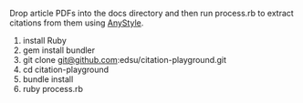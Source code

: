 Drop article PDFs into the docs directory and then run process.rb to extract
citations from them using [AnyStyle](https://github.com/inukshuk/anystyle).

1. install Ruby
2. gem install bundler
3. git clone git@github.com:edsu/citation-playground.git
4. cd citation-playground
5. bundle install
6. ruby process.rb
